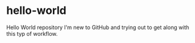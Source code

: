# hello-world
Hello World repository
I'm new to GitHub and trying out to get along with this typ of workflow.
